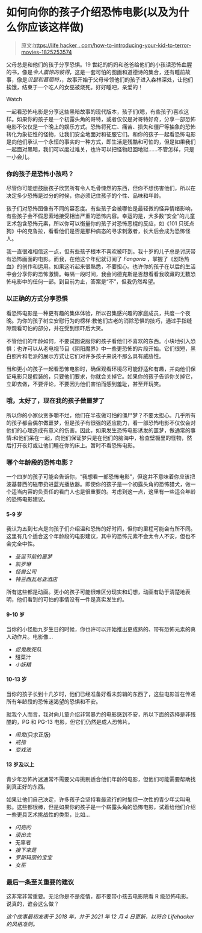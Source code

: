 # 如何向你的孩子介绍恐怖电影(以及为什么你应该这样做)

> 原文:[https://life hacker . com/how-to-introducing-your-kid-to-terror-movies-1825253574](https://lifehacker.com/how-to-introduce-your-kid-to-horror-movies-1825253574)

父母总是和他们的孩子分享恐惧。19 世纪的妈妈和爸爸给他们的小孩读恐怖血腥的书，像是*令人震惊的彼得*，这是一套可怕的图画和道德诗的集合，还有睡前故事，像是*汉瑟和葛丽特，*，故事开始于父母带领他们的孩子进入森林深处，让他们挨饿，结束于一个吃人的女巫被烧死。好好睡吧，亲爱的！

Watch

一起看恐怖电影是分享这些黑暗故事的现代版本，孩子们(嗯，有些孩子)喜欢这样。如果你的孩子是一个初露头角的哥特，或者仅仅是对哥特好奇，分享一部恐怖电影不仅仅是一个晚上的娱乐方式。恐怖将死亡、痛苦、损失和僵尸等抽象的恐怖转化为象征性的怪物，让我们安全地面对和征服它们。和你的孩子一起看恐怖电影是向他们承认一个永恒的事实的一种方式，即生活是残酷和可怕的，但是如果我们一起面对黑暗，我们可以度过难关，也许可以把怪物赶回地狱……不管怎样，只是一小会儿。

### 你的孩子是恐怖小孩吗？

尽管你可能想鼓励孩子欣赏所有令人毛骨悚然的东西，但你不想伤害他们，所以在决定多少恐怖是过分的时候，你必须记住孩子的个性、品味和年龄。

孩子们对恐怖图像有不同的容忍度。有些孩子会被哪怕是最轻微的怪异情绪影响，有些孩子会不假思索地接受相当严重的恐怖内容。幸运的是，大多数“安全”的儿童艺术包含恐怖元素，所以你可以衡量你的孩子对恐怖恶棍的反应，如《101 只斑点狗》中的克鲁拉，看看他们是否是那种病态的寻求刺激者，长大后会成为恐怖怪人。

我一直很难相信这一点，但有些孩子根本不喜欢被吓到。我十岁的儿子总是讨厌带有恐怖画面的电影。而我，在他这个年纪就订阅了 *Fangoria* ，掌握了《剧场热血》的创作和运用。如果这听起来很熟悉，不要担心。也许你的孩子在以后的生活中会分享你的恐怖激情。每隔一段时间，我会问德克斯是否想看看我收藏的无数恐怖电影中的任何一部。到目前为止，答案是“不”，但我仍然希望。

### 以正确的方式分享恐惧

看恐怖电影是一种更有趣的集体体验，所以召集感兴趣的家庭成员，共度一个夜晚。为你的孩子树立安慰行为的榜样:教他们古老的消除恐惧的技巧，通过手指缝隙观看可怕的部分，并在受到惊吓后大笑。

不管他们的年龄如何，不要试图说服你的孩子看他们不喜欢的东西。小块地引入恐惧；也许可以从老电视节目《阴阳魔界》中一些更恐怖的片段开始。它们很短，黑白照片和老派的展示方式让它们对许多孩子来说不那么具有威胁性。

当和更小的孩子一起看恐怖电影时，确保观看环境尽可能舒适和有趣，并向他们保证电影只是假装的，只要他们要求，你就会关掉它。如果你的孩子告诉你关掉它，立即去做，不要评论，不要因为他们害怕而感到羞耻，甚至开玩笑。

### 哦，太好了，现在我的孩子做噩梦了

所以你的小家伙贪多嚼不烂，他们在半夜做可怕的僵尸梦？不要太担心。几乎所有的孩子都会偶尔做噩梦，但是孩子有很强的适应能力，看一部恐怖电影不仅仅会对他们的心理造成有意义的伤害。因此，如果发生恐怖电影诱发的噩梦，做通常的事情:和他们呆在一起，向他们保证梦只是在他们的脑海中，检查壁橱里的怪物，然后打开夜灯或让他们睡在你的床上。暂时不看恐怖电影。

### 哪个年龄段的恐怖电影？

一个四岁的孩子可能会告诉你，“我想看一部恐怖电影”，但这并不意味着你应该把波基普西的磁带扔进蓝光播放器。即使你的孩子是一个初露头角的恐怖猎犬，做一个适当内容的负责任的看门人也是很重要的。考虑到这一点，这里有一些适合年龄的恐怖电影建议。

#### 5-9 岁

我认为五到七点是向孩子们介绍温和恐怖的好时间，但你的里程可能会有所不同。这里有几个适合这个年龄段的电影建议，其中的恐怖元素不会太令人不安，但也不会完全中性。

*   *圣诞节前的噩梦*
*   *凯罗琳*
*   *怪兽公司*
*   *特兰西瓦尼亚酒店*

所有这些都是动画。更小的孩子可能很难区分现实和幻想，动画有助于清楚地表明，他们看到的可怕的事情没有一件是真实发生的。

#### 9-10 岁

当你的小怪胎九岁生日的时候，你也许可以开始推出更成熟的、带有恐怖元素的真人动作片。电影像…

*   *捉鬼敢死队*
*   甜菜汁
*   *小妖精*

#### 10-13 岁

当你的孩子长到十几岁时，他们已经准备好看未剪辑的东西了，这些电影旨在传递所有年龄段的恐怖迷渴望的恐惧和不安。

就我个人而言，我对向儿童介绍非常暴力的电影感到不安，所以下面的选择是非残酷的，PG 和 PG-13 电影，但它们仍然是成人恐怖片。

*   *闹鬼*(只求正版)
*   *戒指*
*   *变戏法*

#### 13 岁及以上

青少年恐怖片迷通常不需要父母挑剔适合他们年龄的电影，但他们可能需要帮助找到真正好的东西。

如果让他们自己决定，许多孩子会坚持看最流行的时髦但一次性的青少年尖叫电影。这些都很棒，但是如果你的孩子是一个崭露头角的恐怖电影，试着给他们介绍一些更具艺术挑战性的类型，比如…

*   *闪亮的*
*   *滚出去*
*   无辜者
*   *接下来是*
*   *罗斯玛丽的宝宝*
*   *女巫*

### 最后一条至关重要的建议

这非常非常重要。无论你是不是疫情，都不要带小孩去电影院看 R 级恐怖电影。说真的，谁会这么做？

*这个故事最初发表于 2018 年，并于 2021 年 12 月 4 日更新，以符合 Lifehacker 的风格准则。*